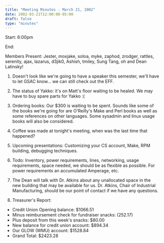 ```yaml
---
title: "Meeting Minutes - March 21, 2002"
date: 2002-03-21T12:00:00-05:00
draft: false
type: "minutes"
---
```


Start: 6:00pm </p><p>
End:  </p><p>
Members Present: Jester, moxjake, soloa, myke, zaphod, zrodger, rattles, serenity, ajax, lazarus, d3jik0, Ashish, tmiley, Sung Tang, oh and Dean Latinsky!  </p><p>
1. Doesn't look like we're going to have a speaker this semester, we'll have to let GSAC know... we can still check out the EFF. </p><p>
2. The status of Yakko: it's on Matt's floor waiting to be healed.  We may have to buy spare parts for Yakko :( </p><p>
3. Ordering books:  Our $300 is waiting to be spent.  Sounds like some of the books we're going for are O'Reilly's Make and Perl books as well as some references on other languages. Some sysadmin and linux usage books will also be considered. </p><p>
4. Coffee was made at tonight's meeting, when was the last time that happened? </p><p>
5. Upcoming presentations: Customizing your CS account, Make, RPM building, debugging techniques. </p><p>
6. Todo: Inventory, power requirements, lines, networking, usage requirements, space needed, we should be as flexible as possible.  For power requirements an accumulated Amperage, etc. </p><p>
7. The Dean will talk with Dr. Atkins about any unallocated space in the new building that may be available for us.  Dr. Atkins, Chair of Industrial Manufacturing, should be our point of contact if we have any questions. </p><p>
8. Treasurer's Report: </p><p>
<ul> <li>Credit Union Opening balance: $1066.51</li> <li>Minus reimbursement check for fundraiser snacks: (252.17)</li> <li>Plus deposit from this week's snacks: $80.00</li> <li>New balance for credit union account: $894.34</li> <li>Our GLOW (WMU) account: $1528.84</li> <li>Grand Total: $2423.28</li> </ul> </p>
